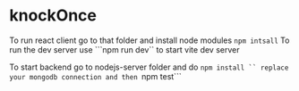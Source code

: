 # knockOnce

To run react client go to that folder and install node modules
```npm intsall```
To run the dev server use ```npm run dev`` to start vite dev server

To start backend go to nodejs-server folder and do ```npm install ``
replace your mongodb connection and then ```npm test```
